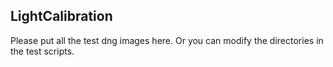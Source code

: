 ## LightCalibration ##

Please put all the test dng images here. Or you can modify the directories in the test scripts.